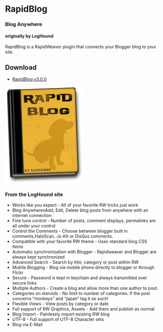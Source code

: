 # RapidBlog
### Blog Anywhere
#### originally by LogHound
RapidBlog is a RapidWeaver plugin that connects your Blogger blog to your site.


## Download
 - [RapidBlog v3.0.0](https://github.com/yourhead/rapidblog/raw/v3.0.0/downloads/RapidBlog_3.0.0_1086.zip)

<img src='https://raw.githubusercontent.com/yourhead/rapidblog/master/assets/icon_256.png' width=256 >


### From the LogHound site

 - Works like you expect - All of your favorite RW tricks just work
 - Blog AnywherevAdd, Edit, Delete blog posts from anywhere with an internet connection
 - Fine tune control - Number of posts, comment displays, permalinks are all under your control
 - Control the Comments - Choose between blogger built in comments,HaloScan, Js-Kit or DisQus comments.
 - Compatible with your favorite RW theme - Uses standard blog CSS items
 - Automatic synchronization with Blogger - Rapidweaver and Blogger are always kept synchronized
 - Advanced Search - Search by title, category or post within RW
 - Mobile Blogging - Blog via mobile phone directly to blogger or through Flickr
 - Secure - Password is kept in keychain and always transmitted over secure links
 - Multiple Authors - Create a blog and allow more than one author to post.
 - Categories on steroids - No limit to number of categories. If the post concerns “monkeys” and “japan” tag it as such!
 - Flexible Views - View posts by category or date
 - Full support of RW Graphics, Assets - Add them and publish as normal
 - Blog Import - Painlessly import existing RW blog
 - UTF-8 - Full support of UTF-8 Character sets
 - Blog via E-Mail
